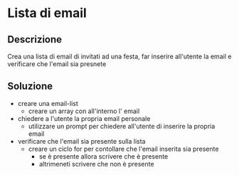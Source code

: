 # Lista di email

## Descrizione 
Crea una lista di email di invitati ad una festa, far inserire all'utente la email e verificare che l'email sia presnete



## Soluzione 
- creare una email-list
    - creare un array con all'interno l' email
- chiedere a l'utente la propria email personale
    - utilizzare un prompt per chiedere all'utente di inserire la propria email
- verificare che l'email sia presente sulla lista
    - creare un ciclo for per contollare che l'email inserita sia presente 
        - se è presente allora scrivere che è presente 
        - altrimeneti scrivere che non è presente 
  